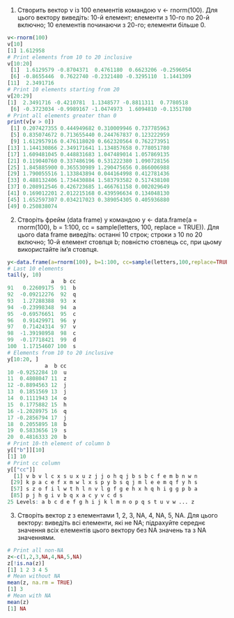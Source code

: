 1. Створить вектор v із 100 елементів командою v <- rnorm(100). Для цього вектору виведіть: 10-й елемент; елементи з 10-го по 20-й включно; 10 елементів починаючи з 20-го; елементи більше 0.
```r
v<-rnorm(100)
v[10]
[1] 1.612958
# Print elements from 10 to 20 inclusive
v[10:20]
 [1]  1.6129579 -0.8704371  0.4761180  0.6623206 -0.2596054
 [6] -0.8655446  0.7622740 -0.2321480 -0.3295110  1.1441309
[11]  2.3491716
# Print 10 elements starting from 20
v[20:29]
[1]  2.3491716 -0.4210781  1.1348577 -0.8811311  0.7780518
 [6] -0.3723034 -0.9989167 -1.0474973  1.6094810 -0.1351780
# Print all elements greater than 0
print(v[v > 0])
 [1] 0.207427355 0.444949682 0.310009946 0.737785963
 [5] 0.835074672 0.713655440 0.244767837 0.123222959
 [9] 1.612957916 0.476118020 0.662320564 0.762273951
[13] 1.144130866 2.349171641 1.134857658 0.778051780
[17] 1.609481045 0.448831683 1.047489014 1.057869135
[21] 0.119040760 0.337486196 0.531222380 1.090728156
[25] 1.845885900 0.365530989 1.290475656 0.866006988
[29] 1.790055516 1.133843894 0.044164998 0.412781436
[33] 0.488132406 1.734430884 1.583793582 0.517438108
[37] 0.208912546 0.426723685 1.466761158 0.002029649
[41] 0.169012201 2.012215168 0.439596634 0.134048130
[45] 1.652597307 0.034217023 0.389054305 0.405936880
[49] 0.250838074
```
2. Створіть фрейм (data frame) y командою y <- data.frame(a = rnorm(100), b = 1:100, cc = sample(letters, 100, replace = TRUE)). Для цього data frame виведіть: останні 10 строк; строки з 10 по 20 включно; 10-й елемент стовпця b; повністю стовпець cc, при цьому використайте ім’я стовпця.
```r
y<-data.frame(a=rnorm(100), b=1:100, cc=sample(letters,100,replace=TRUE))
# Last 10 elements
tail(y, 10)
              a   b cc
91   0.22609175  91  b
92  -0.09212276  92  q
93   1.27288388  93  x
94  -0.23998348  94  a
95  -0.69576651  95  c
96   0.91429971  96  y
97   0.71424314  97  v
98  -1.39198958  98  c
99  -0.17718421  99  d
100  1.17154607 100  s
# Elements from 10 to 20 inclusive
y[10:20, ]
            a  b cc
10 -0.9252284 10  u
11  0.4808047 11  z
12 -0.8894563 12  j
13  0.1851569 13  j
14  0.1111943 14  o
15  0.1775882 15  h
16 -1.2028975 16  q
17 -0.2856794 17  j
18  0.2055895 18  b
19  0.5833656 19  s
20  0.4816333 20  b
# Print 10-th element of column b
y[["b"]][10]
[1] 10
# Print cc column
y[["cc"]]
  [1] v b v l c x s u x u z j j o h q j b s b c f e m b n w n
 [29] k p a c e f x m w l x s p y b s q j m l e e m q f y h s
 [57] s z o f i l w t h l n v l g f g e h x h q h i g g p b a
 [85] p j h g i v b q x a c y v c d s
25 Levels: a b c d e f g h i j k l m n o p q s t u v w ... z
```

3. Створіть вектор z з елементами 1, 2, 3, NA, 4, NA, 5, NA. Для цього вектору: виведіть всі елементи, які не NA; підрахуйте середнє значення всіх елементів цього вектору без NA значень та з NA значеннями.
```r
# Print all non-NA
z<-c(1,2,3,NA,4,NA,5,NA)
z[!is.na(z)]
[1] 1 2 3 4 5
# Mean without NA
mean(z, na.rm = TRUE)
[1] 3
# Mean with NA
mean(z)
[1] NA
```